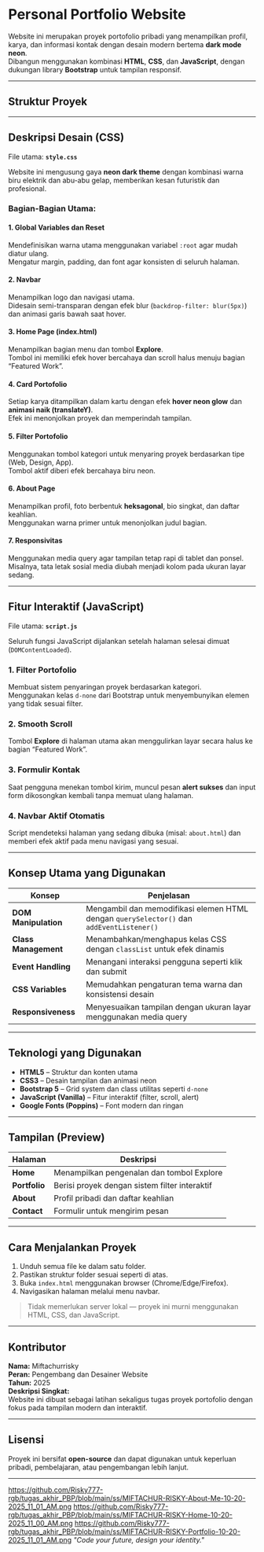 # Personal Portfolio Website

Website ini merupakan proyek portofolio pribadi yang menampilkan profil, karya, dan informasi kontak dengan desain modern bertema **dark mode neon**.  
Dibangun menggunakan kombinasi **HTML**, **CSS**, dan **JavaScript**, dengan dukungan library **Bootstrap** untuk tampilan responsif.

---

##  Struktur Proyek


---

##  Deskripsi Desain (CSS)

File utama: **`style.css`**

Website ini mengusung gaya **neon dark theme** dengan kombinasi warna biru elektrik dan abu-abu gelap, memberikan kesan futuristik dan profesional.

###  Bagian-Bagian Utama:

#### 1. **Global Variables dan Reset**
Mendefinisikan warna utama menggunakan variabel `:root` agar mudah diatur ulang.  
Mengatur margin, padding, dan font agar konsisten di seluruh halaman.

#### 2. **Navbar**
Menampilkan logo dan navigasi utama.  
Didesain semi-transparan dengan efek blur (`backdrop-filter: blur(5px)`) dan animasi garis bawah saat hover.

#### 3. **Home Page (index.html)**
Menampilkan bagian menu dan tombol **Explore**.  
Tombol ini memiliki efek hover bercahaya dan scroll halus menuju bagian “Featured Work”.

#### 4. **Card Portofolio**
Setiap karya ditampilkan dalam kartu dengan efek **hover neon glow** dan **animasi naik (translateY)**.  
Efek ini menonjolkan proyek dan memperindah tampilan.

#### 5. **Filter Portofolio**
Menggunakan tombol kategori untuk menyaring proyek berdasarkan tipe (Web, Design, App).  
Tombol aktif diberi efek bercahaya biru neon.

#### 6. **About Page**
Menampilkan profil, foto berbentuk **heksagonal**, bio singkat, dan daftar keahlian.  
Menggunakan warna primer untuk menonjolkan judul bagian.

#### 7. **Responsivitas**
Menggunakan media query agar tampilan tetap rapi di tablet dan ponsel.  
Misalnya, tata letak sosial media diubah menjadi kolom pada ukuran layar sedang.

---

##  Fitur Interaktif (JavaScript)

File utama: **`script.js`**

Seluruh fungsi JavaScript dijalankan setelah halaman selesai dimuat (`DOMContentLoaded`).

###  1. Filter Portofolio
Membuat sistem penyaringan proyek berdasarkan kategori.  
Menggunakan kelas `d-none` dari Bootstrap untuk menyembunyikan elemen yang tidak sesuai filter.

###  2. Smooth Scroll
Tombol **Explore** di halaman utama akan menggulirkan layar secara halus ke bagian “Featured Work”.

###  3. Formulir Kontak
Saat pengguna menekan tombol kirim, muncul pesan **alert sukses** dan input form dikosongkan kembali tanpa memuat ulang halaman.

###  4. Navbar Aktif Otomatis
Script mendeteksi halaman yang sedang dibuka (misal: `about.html`) dan memberi efek aktif pada menu navigasi yang sesuai.

---

##  Konsep Utama yang Digunakan

| Konsep | Penjelasan |
|--------|-------------|
| **DOM Manipulation** | Mengambil dan memodifikasi elemen HTML dengan `querySelector()` dan `addEventListener()` |
| **Class Management** | Menambahkan/menghapus kelas CSS dengan `classList` untuk efek dinamis |
| **Event Handling** | Menangani interaksi pengguna seperti klik dan submit |
| **CSS Variables** | Memudahkan pengaturan tema warna dan konsistensi desain |
| **Responsiveness** | Menyesuaikan tampilan dengan ukuran layar menggunakan media query |

---

##  Teknologi yang Digunakan

- **HTML5** – Struktur dan konten utama
- **CSS3** – Desain tampilan dan animasi neon
- **Bootstrap 5** – Grid system dan class utilitas seperti `d-none`
- **JavaScript (Vanilla)** – Fitur interaktif (filter, scroll, alert)
- **Google Fonts (Poppins)** – Font modern dan ringan

---

##  Tampilan (Preview)

| Halaman | Deskripsi |
|----------|------------|
|  **Home** | Menampilkan pengenalan dan tombol Explore |
|  **Portfolio** | Berisi proyek dengan sistem filter interaktif |
|  **About** | Profil pribadi dan daftar keahlian |
|  **Contact** | Formulir untuk mengirim pesan |

---

##  Cara Menjalankan Proyek

1. Unduh semua file ke dalam satu folder.  
2. Pastikan struktur folder sesuai seperti di atas.  
3. Buka `index.html` menggunakan browser (Chrome/Edge/Firefox).  
4. Navigasikan halaman melalui menu navbar.

>  Tidak memerlukan server lokal — proyek ini murni menggunakan HTML, CSS, dan JavaScript.

---

##  Kontributor

**Nama:** Miftachurrisky  
**Peran:** Pengembang dan Desainer Website  
**Tahun:** 2025  
**Deskripsi Singkat:**  
Website ini dibuat sebagai latihan sekaligus tugas proyek portofolio dengan fokus pada tampilan modern dan interaktif.

---

##  Lisensi

Proyek ini bersifat **open-source** dan dapat digunakan untuk keperluan pribadi, pembelajaran, atau pengembangan lebih lanjut.

---
https://github.com/Risky777-rgb/tugas_akhir_PBP/blob/main/ss/MIFTACHUR-RISKY-About-Me-10-20-2025_11_01_AM.png
https://github.com/Risky777-rgb/tugas_akhir_PBP/blob/main/ss/MIFTACHUR-RISKY-Home-10-20-2025_11_00_AM.png
https://github.com/Risky777-rgb/tugas_akhir_PBP/blob/main/ss/MIFTACHUR-RISKY-Portfolio-10-20-2025_11_01_AM.png
 *"Code your future, design your identity."* 
